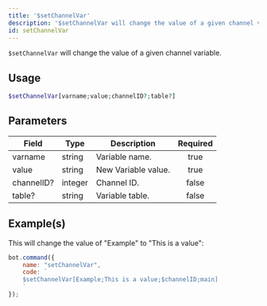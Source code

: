 ```yaml
---
title: '$setChannelVar'
description: '$setChannelVar will change the value of a given channel variable.'
id: setChannelVar
---
```


`$setChannelVar` will change the value of a given channel variable.

## Usage

```php
$setChannelVar[varname;value;channelID?;table?]
```

## Parameters

| Field      | Type    | Description         | Required |
| ---------- | ------- | ------------------- |:--------:|
| varname    | string  | Variable name.      |   true   |
| value      | string  | New Variable value. |   true   |
| channelID? | integer | Channel ID.         |  false   |
| table?     | string  | Variable table.     |  false   |

## Example(s)

This will change the value of "Example" to "This is a value":

```javascript
bot.command({
    name: "setChannelVar",
    code: `
    $setChannelVar[Example;This is a value;$channelID;main]
    `
});
```